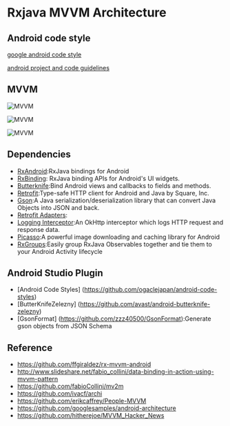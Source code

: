 # Rxjava MVVM Architecture

## Android code style

[google android code style](https://source.android.com/source/code-style.html)

[android project and code guidelines](https://github.com/ribot/android-guidelines/blob/master/project_and_code_guidelines.md)

## MVVM
![MVVM](http://tech.vg.no/files/2015/07/mvvm.png)

![MVVM](https://cdn-images-1.medium.com/max/800/1*WfT-BCzN0ZAGzdE30oea1g.png)

![MVVM](https://github.com/fabioCollini/mv2m/blob/master/mv2m-class-diagram.png)

## Dependencies

- [RxAndroid](https://github.com/ReactiveX/RxAndroid):RxJava bindings for Android
- [RxBinding](https://github.com/JakeWharton/RxBinding): RxJava binding APIs for Android's UI widgets.
- [Butterknife](http://jakewharton.github.io/butterknife/):Bind Android views and callbacks to fields and methods. 
- [Retrofit](https://github.com/square/retrofit):Type-safe HTTP client for Android and Java by Square, Inc.
- [Gson](https://github.com/google/gson):A Java serialization/deserialization library that can convert Java Objects into JSON and back.
- [Retrofit Adapters](https://github.com/square/retrofit/tree/master/retrofit-adapters):
- [Logging Interceptor](https://github.com/square/okhttp/tree/master/okhttp-logging-interceptor):An OkHttp interceptor which logs HTTP request and response data.
- [Picasso](https://github.com/square/picasso):A powerful image downloading and caching library for Android
- [RxGroups](https://github.com/airbnb/RxGroups):Easily group RxJava Observables together and tie them to your Android Activity lifecycle



## Android Studio Plugin

- [Android Code Styles] (https://github.com/ogaclejapan/android-code-styles)
- [ButterKnifeZelezny] (https://github.com/avast/android-butterknife-zelezny)
- [GsonFormat] (https://github.com/zzz40500/GsonFormat):Generate gson objects from JSON Schema

## Reference

- https://github.com/ffgiraldez/rx-mvvm-android
- http://www.slideshare.net/fabio_collini/data-binding-in-action-using-mvvm-pattern
- https://github.com/fabioCollini/mv2m
- https://github.com/ivacf/archi
- https://github.com/erikcaffrey/People-MVVM
- https://github.com/googlesamples/android-architecture
- https://github.com/hitherejoe/MVVM_Hacker_News
